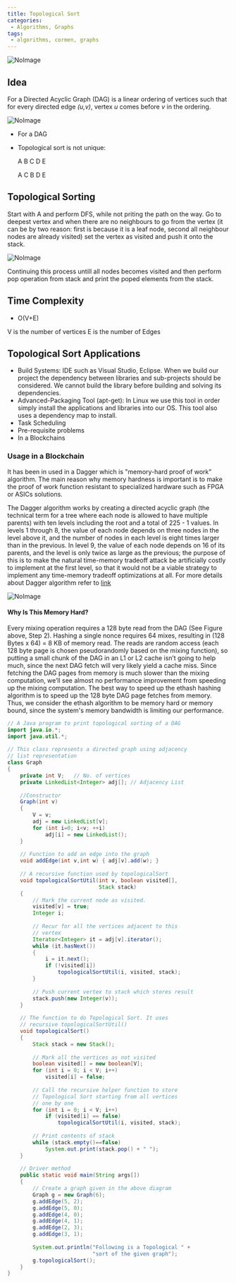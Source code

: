 ```yaml
---
title: Topological Sort
categories:
 - Algorithms, Graphs
tags:
 - algorithms, cormen, graphs
---
```




![NoImage](/assets/images/topologicalSortinRepresentation.png)

## Idea
For a Directed Acyclic Graph (DAG) is a linear ordering of vertices such that for every directed edge *(u,v)*, vertex *u* comes before *v* in the ordering.

![NoImage](/assets/images/imageDAG.png)


- For a DAG
- Topological sort is not unique:

  A B C D E
  
  A C B D E

## Topological Sorting

Start with A and perform DFS, while not priting the path on the way. Go to deepest vertex and when there are no neighbours to go from the vertex (it can be by two reason: first is because it is a leaf node, second all neighbour nodes are already visited) set the vertex as visited and push it onto the stack.

![NoImage](/assets/images/topologicalSorting.png)

Continuing this process untill all nodes becomes visited and then perform pop operation from stack and print the poped elements from the stack. 

## Time Complexity
- O(V+E)

V is the number of vertices
E is the number of Edges


## Topological Sort Applications
- Build Systems: IDE such as Visual Studio, Eclipse. When we build our project the dependency between libraries and sub-projects should be considered. We cannot build the library before building and solving its dependencies.
- Advanced-Packaging Tool (apt-get): In Linux we use this tool in order simply install the applications and libraries into our OS. This tool also uses a dependency map to install. 
- Task Scheduling
- Pre-requisite problems
- In a Blockchains

### Usage in a Blockchain
It has been in used in a Dagger which is "memory-hard proof of work" algorithm. The main reason why memory hardness is important is to make the proof of work function resistant to specialized hardware such as FPGA or ASICs solutions. 

The Dagger algorithm works by creating a directed acyclic graph (the technical term for a tree where each node is allowed to have multiple parents) with ten levels including the root and a total of 225 - 1 values. In levels 1 through 8, the value of each node depends on three nodes in the level above it, and the number of nodes in each level is eight times larger than in the previous. In level 9, the value of each node depends on 16 of its parents, and the level is only twice as large as the previous; the purpose of this is to make the natural time-memory tradeoff attack be artificially costly to implement at the first level, so that it would not be a viable strategy to implement any time-memory tradeoff optimizations at all. For more details about Dagger algorithm refer to [link](http://www.hashcash.org/papers/dagger.html)

![NoImage](/assets/images/ethash_algorithm.png)

#### Why Is This Memory Hard?
Every mixing operation requires a 128 byte read from the DAG (See Figure above, Step 2).  Hashing a single nonce requires 64 mixes, resulting in (128 Bytes x 64) = 8 KB of memory read.  The reads are random access (each 128 byte page is chosen pseudorandomly based on the mixing function), so putting a small chunk of the DAG in an L1 or L2 cache isn’t going to help much, since the next DAG fetch will very likely yield a cache miss.  Since fetching the DAG pages from memory is much slower than the mixing computation, we’ll see almost no performance improvement from speeding up the mixing computation.  The best way to speed up the ethash hashing algorithm is to speed up the 128 byte DAG page fetches from memory.  Thus, we consider the ethash algorithm to be memory hard or memory bound, since the system's memory bandwidth is limiting our performance.


```Java
// A Java program to print topological sorting of a DAG
import java.io.*;
import java.util.*;
 
// This class represents a directed graph using adjacency
// list representation
class Graph
{
    private int V;   // No. of vertices
    private LinkedList<Integer> adj[]; // Adjacency List
 
    //Constructor
    Graph(int v)
    {
        V = v;
        adj = new LinkedList[v];
        for (int i=0; i<v; ++i)
            adj[i] = new LinkedList();
    }
 
    // Function to add an edge into the graph
    void addEdge(int v,int w) { adj[v].add(w); }
 
    // A recursive function used by topologicalSort
    void topologicalSortUtil(int v, boolean visited[],
                             Stack stack)
    {
        // Mark the current node as visited.
        visited[v] = true;
        Integer i;
 
        // Recur for all the vertices adjacent to this
        // vertex
        Iterator<Integer> it = adj[v].iterator();
        while (it.hasNext())
        {
            i = it.next();
            if (!visited[i])
                topologicalSortUtil(i, visited, stack);
        }
 
        // Push current vertex to stack which stores result
        stack.push(new Integer(v));
    }
 
    // The function to do Topological Sort. It uses
    // recursive topologicalSortUtil()
    void topologicalSort()
    {
        Stack stack = new Stack();
 
        // Mark all the vertices as not visited
        boolean visited[] = new boolean[V];
        for (int i = 0; i < V; i++)
            visited[i] = false;
 
        // Call the recursive helper function to store
        // Topological Sort starting from all vertices
        // one by one
        for (int i = 0; i < V; i++)
            if (visited[i] == false)
                topologicalSortUtil(i, visited, stack);
 
        // Print contents of stack
        while (stack.empty()==false)
            System.out.print(stack.pop() + " ");
    }
 
    // Driver method
    public static void main(String args[])
    {
        // Create a graph given in the above diagram
        Graph g = new Graph(6);
        g.addEdge(5, 2);
        g.addEdge(5, 0);
        g.addEdge(4, 0);
        g.addEdge(4, 1);
        g.addEdge(2, 3);
        g.addEdge(3, 1);
 
        System.out.println("Following is a Topological " +
                           "sort of the given graph");
        g.topologicalSort();
    }
}
```
